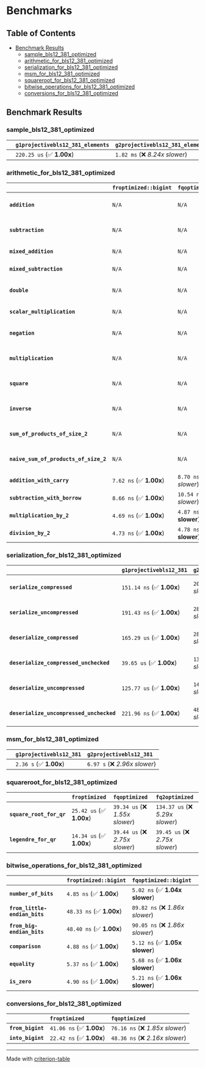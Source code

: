 # Benchmarks

## Table of Contents

- [Benchmark Results](#benchmark-results)
    - [sample_bls12_381_optimized](#sample_bls12_381_optimized)
    - [arithmetic_for_bls12_381_optimized](#arithmetic_for_bls12_381_optimized)
    - [serialization_for_bls12_381_optimized](#serialization_for_bls12_381_optimized)
    - [msm_for_bls12_381_optimized](#msm_for_bls12_381_optimized)
    - [squareroot_for_bls12_381_optimized](#squareroot_for_bls12_381_optimized)
    - [bitwise_operations_for_bls12_381_optimized](#bitwise_operations_for_bls12_381_optimized)
    - [conversions_for_bls12_381_optimized](#conversions_for_bls12_381_optimized)

## Benchmark Results

### sample_bls12_381_optimized

|        | `g1projectivebls12_381_elements`          | `g2projectivebls12_381_elements`           |
|:-------|:------------------------------------------|:------------------------------------------ |
|        | `220.25 us` (✅ **1.00x**)                 | `1.82 ms` (❌ *8.24x slower*)               |

### arithmetic_for_bls12_381_optimized

|                                       | `froptimized::bigint`          | `fqoptimized::bigint`           | `g1projectivebls12_381`          | `g2projectivebls12_381`          | `fq2optimized`                   | `fq12optimized`                   | `fqoptimized`                    | `froptimized`                     |
|:--------------------------------------|:-------------------------------|:--------------------------------|:---------------------------------|:---------------------------------|:---------------------------------|:----------------------------------|:---------------------------------|:--------------------------------- |
| **`addition`**                        | `N/A`                          | `N/A`                           | `1.22 us` (✅ **1.00x**)          | `3.87 us` (❌ *3.17x slower*)     | `23.31 ns` (🚀 **52.38x faster**) | `180.76 ns` (🚀 **6.75x faster**)  | `12.67 ns` (🚀 **96.38x faster**) | `8.67 ns` (🚀 **140.89x faster**)  |
| **`subtraction`**                     | `N/A`                          | `N/A`                           | `1.27 us` (✅ **1.00x**)          | `3.93 us` (❌ *3.10x slower*)     | `23.32 ns` (🚀 **54.37x faster**) | `159.29 ns` (🚀 **7.96x faster**)  | `12.85 ns` (🚀 **98.64x faster**) | `8.78 ns` (🚀 **144.30x faster**)  |
| **`mixed_addition`**                  | `N/A`                          | `N/A`                           | `885.11 ns` (✅ **1.00x**)        | `2.78 us` (❌ *3.14x slower*)     | `N/A`                            | `N/A`                             | `N/A`                            | `N/A`                             |
| **`mixed_subtraction`**               | `N/A`                          | `N/A`                           | `922.74 ns` (✅ **1.00x**)        | `2.82 us` (❌ *3.06x slower*)     | `N/A`                            | `N/A`                             | `N/A`                            | `N/A`                             |
| **`double`**                          | `N/A`                          | `N/A`                           | `582.76 ns` (✅ **1.00x**)        | `1.78 us` (❌ *3.05x slower*)     | `12.45 ns` (🚀 **46.82x faster**) | `74.46 ns` (🚀 **7.83x faster**)   | `7.26 ns` (🚀 **80.25x faster**)  | `5.89 ns` (🚀 **99.01x faster**)   |
| **`scalar_multiplication`**           | `N/A`                          | `N/A`                           | `338.20 us` (✅ **1.00x**)        | `976.79 us` (❌ *2.89x slower*)   | `N/A`                            | `N/A`                             | `N/A`                            | `N/A`                             |
| **`negation`**                        | `N/A`                          | `N/A`                           | `N/A`                            | `N/A`                            | `22.21 ns` (❌ *3.60x slower*)    | `102.81 ns` (❌ *16.69x slower*)   | `18.14 ns` (❌ *2.94x slower*)    | `6.16 ns` (✅ **1.00x**)           |
| **`multiplication`**                  | `N/A`                          | `N/A`                           | `N/A`                            | `N/A`                            | `242.87 ns` (❌ *5.28x slower*)   | `6.24 us` (❌ *135.72x slower*)    | `76.42 ns` (❌ *1.66x slower*)    | `45.97 ns` (✅ **1.00x**)          |
| **`square`**                          | `N/A`                          | `N/A`                           | `N/A`                            | `N/A`                            | `176.43 ns` (❌ *4.70x slower*)   | `4.37 us` (❌ *116.35x slower*)    | `65.00 ns` (❌ *1.73x slower*)    | `37.57 ns` (✅ **1.00x**)          |
| **`inverse`**                         | `N/A`                          | `N/A`                           | `N/A`                            | `N/A`                            | `15.41 us` (❌ *2.16x slower*)    | `25.74 us` (❌ *3.60x slower*)     | `15.10 us` (❌ *2.11x slower*)    | `7.15 us` (✅ **1.00x**)           |
| **`sum_of_products_of_size_2`**       | `N/A`                          | `N/A`                           | `N/A`                            | `N/A`                            | `525.73 ns` (❌ *6.19x slower*)   | `12.78 us` (❌ *150.57x slower*)   | `118.20 ns` (❌ *1.39x slower*)   | `84.90 ns` (✅ **1.00x**)          |
| **`naive_sum_of_products_of_size_2`** | `N/A`                          | `N/A`                           | `N/A`                            | `N/A`                            | `515.95 ns` (❌ *5.90x slower*)   | `12.71 us` (❌ *145.26x slower*)   | `163.26 ns` (❌ *1.87x slower*)   | `87.48 ns` (✅ **1.00x**)          |
| **`addition_with_carry`**             | `7.62 ns` (✅ **1.00x**)        | `8.70 ns` (❌ *1.14x slower*)    | `N/A`                            | `N/A`                            | `N/A`                            | `N/A`                             | `N/A`                            | `N/A`                             |
| **`subtraction_with_borrow`**         | `8.66 ns` (✅ **1.00x**)        | `10.54 ns` (❌ *1.22x slower*)   | `N/A`                            | `N/A`                            | `N/A`                            | `N/A`                             | `N/A`                            | `N/A`                             |
| **`multiplication_by_2`**             | `4.69 ns` (✅ **1.00x**)        | `4.87 ns` (✅ **1.04x slower**)  | `N/A`                            | `N/A`                            | `N/A`                            | `N/A`                             | `N/A`                            | `N/A`                             |
| **`division_by_2`**                   | `4.73 ns` (✅ **1.00x**)        | `4.78 ns` (✅ **1.01x slower**)  | `N/A`                            | `N/A`                            | `N/A`                            | `N/A`                             | `N/A`                            | `N/A`                             |

### serialization_for_bls12_381_optimized

|                                          | `g1projectivebls12_381`          | `g2projectivebls12_381`          | `froptimized`                      | `fqoptimized`                      | `fq2optimized`                     | `fq12optimized`                   |
|:-----------------------------------------|:---------------------------------|:---------------------------------|:-----------------------------------|:-----------------------------------|:-----------------------------------|:--------------------------------- |
| **`serialize_compressed`**               | `151.14 ns` (✅ **1.00x**)        | `202.68 ns` (❌ *1.34x slower*)   | `32.20 ns` (🚀 **4.69x faster**)    | `55.25 ns` (🚀 **2.74x faster**)    | `108.92 ns` (✅ **1.39x faster**)   | `704.11 ns` (❌ *4.66x slower*)    |
| **`serialize_uncompressed`**             | `191.43 ns` (✅ **1.00x**)        | `284.51 ns` (❌ *1.49x slower*)   | `32.59 ns` (🚀 **5.87x faster**)    | `55.19 ns` (🚀 **3.47x faster**)    | `108.96 ns` (✅ **1.76x faster**)   | `698.50 ns` (❌ *3.65x slower*)    |
| **`deserialize_compressed`**             | `165.29 us` (✅ **1.00x**)        | `285.73 us` (❌ *1.73x slower*)   | `52.52 ns` (🚀 **3147.41x faster**) | `93.24 ns` (🚀 **1772.74x faster**) | `213.85 ns` (🚀 **772.94x faster**) | `1.32 us` (🚀 **125.19x faster**)  |
| **`deserialize_compressed_unchecked`**   | `39.65 us` (✅ **1.00x**)         | `135.26 us` (❌ *3.41x slower*)   | `52.59 ns` (🚀 **753.98x faster**)  | `93.29 ns` (🚀 **425.03x faster**)  | `213.70 ns` (🚀 **185.55x faster**) | `1.32 us` (🚀 **30.01x faster**)   |
| **`deserialize_uncompressed`**           | `125.77 us` (✅ **1.00x**)        | `149.26 us` (❌ *1.19x slower*)   | `52.50 ns` (🚀 **2395.68x faster**) | `93.30 ns` (🚀 **1347.99x faster**) | `212.99 ns` (🚀 **590.50x faster**) | `1.32 us` (🚀 **95.18x faster**)   |
| **`deserialize_uncompressed_unchecked`** | `221.96 ns` (✅ **1.00x**)        | `483.11 ns` (❌ *2.18x slower*)   | `52.44 ns` (🚀 **4.23x faster**)    | `93.30 ns` (🚀 **2.38x faster**)    | `214.21 ns` (✅ **1.04x faster**)   | `1.32 us` (❌ *5.96x slower*)      |

### msm_for_bls12_381_optimized

|        | `g1projectivebls12_381`          | `g2projectivebls12_381`           |
|:-------|:---------------------------------|:--------------------------------- |
|        | `2.36 s` (✅ **1.00x**)           | `6.97 s` (❌ *2.96x slower*)       |

### squareroot_for_bls12_381_optimized

|                          | `froptimized`            | `fqoptimized`                   | `fq2optimized`                    |
|:-------------------------|:-------------------------|:--------------------------------|:--------------------------------- |
| **`square_root_for_qr`** | `25.42 us` (✅ **1.00x**) | `39.34 us` (❌ *1.55x slower*)   | `134.37 us` (❌ *5.29x slower*)    |
| **`legendre_for_qr`**    | `14.34 us` (✅ **1.00x**) | `39.44 us` (❌ *2.75x slower*)   | `39.45 us` (❌ *2.75x slower*)     |

### bitwise_operations_for_bls12_381_optimized

|                               | `froptimized::bigint`          | `fqoptimized::bigint`            |
|:------------------------------|:-------------------------------|:-------------------------------- |
| **`number_of_bits`**          | `4.85 ns` (✅ **1.00x**)        | `5.02 ns` (✅ **1.04x slower**)   |
| **`from_little-endian_bits`** | `48.33 ns` (✅ **1.00x**)       | `89.82 ns` (❌ *1.86x slower*)    |
| **`from_big-endian_bits`**    | `48.40 ns` (✅ **1.00x**)       | `90.05 ns` (❌ *1.86x slower*)    |
| **`comparison`**              | `4.88 ns` (✅ **1.00x**)        | `5.12 ns` (✅ **1.05x slower**)   |
| **`equality`**                | `5.37 ns` (✅ **1.00x**)        | `5.68 ns` (✅ **1.06x slower**)   |
| **`is_zero`**                 | `4.90 ns` (✅ **1.00x**)        | `5.21 ns` (✅ **1.06x slower**)   |

### conversions_for_bls12_381_optimized

|                   | `froptimized`            | `fqoptimized`                    |
|:------------------|:-------------------------|:-------------------------------- |
| **`from_bigint`** | `41.06 ns` (✅ **1.00x**) | `76.16 ns` (❌ *1.85x slower*)    |
| **`into_bigint`** | `22.42 ns` (✅ **1.00x**) | `48.36 ns` (❌ *2.16x slower*)    |

---
Made with [criterion-table](https://github.com/nu11ptr/criterion-table)

